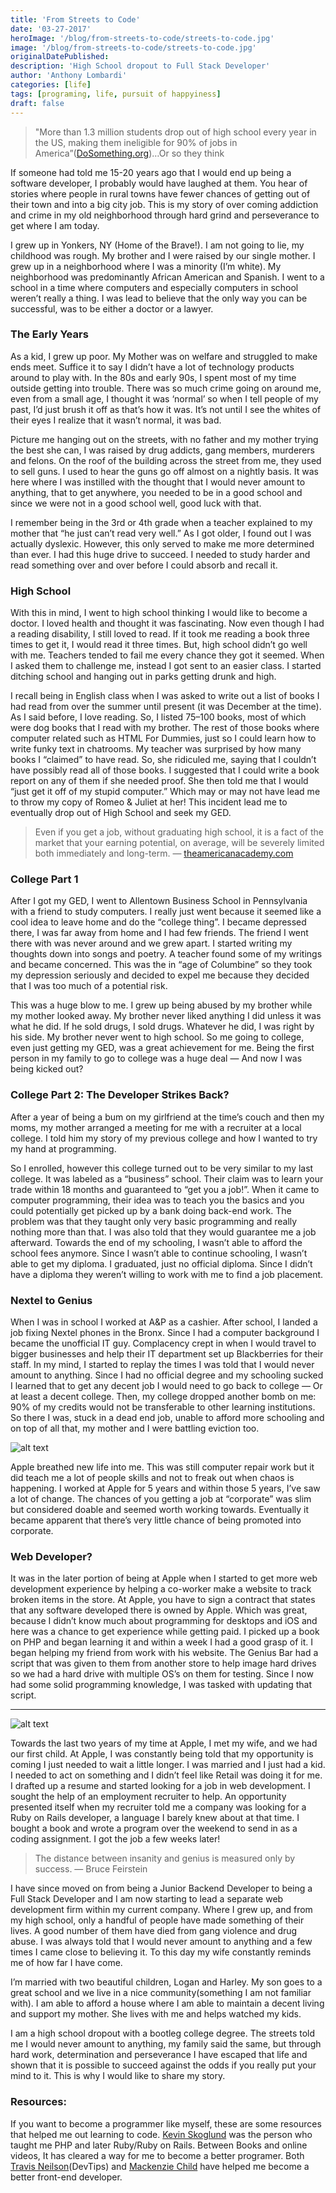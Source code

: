 ```yaml
---
title: 'From Streets to Code'
date: '03-27-2017'
heroImage: '/blog/from-streets-to-code/streets-to-code.jpg'
image: '/blog/from-streets-to-code/streets-to-code.jpg'
originalDatePublished:
description: 'High School dropout to Full Stack Developer'
author: 'Anthony Lombardi'
categories: [life]
tags: [programing, life, pursuit of happyiness]
draft: false
---
```


> "More than 1.3 million students drop out of high school every year in the US, making them ineligible for 90% of jobs in America”([DoSomething.org](DoSomething.org))…Or so they think

If someone had told me 15-20 years ago that I would end up being a software developer, I probably would have laughed at them. You hear of stories where people in rural towns have fewer chances of getting out of their town and into a big city job. This is my story of over coming addiction and crime in my old neighborhood through hard grind and perseverance to get where I am today.

I grew up in Yonkers, NY (Home of the Brave!). I am not going to lie, my childhood was rough. My brother and I were raised by our single mother. I grew up in a neighborhood where I was a minority (I’m white). My neighborhood was predominantly African American and Spanish. I went to a school in a time where computers and especially computers in school weren’t really a thing. I was lead to believe that the only way you can be successful, was to be either a doctor or a lawyer.

### The Early Years

As a kid, I grew up poor. My Mother was on welfare and struggled to make ends meet. Suffice it to say I didn’t have a lot of technology products around to play with. In the 80s and early 90s, I spent most of my time outside getting into trouble. There was so much crime going on around me, even from a small age, I thought it was ‘normal’ so when I tell people of my past, I’d just brush it off as that’s how it was. It’s not until I see the whites of their eyes I realize that it wasn’t normal, it was bad.

Picture me hanging out on the streets, with no father and my mother trying the best she can, I was raised by drug addicts, gang members, murderers and felons. On the roof of the building across the street from me, they used to sell guns. I used to hear the guns go off almost on a nightly basis. It was here where I was instilled with the thought that I would never amount to anything, that to get anywhere, you needed to be in a good school and since we were not in a good school well, good luck with that.

I remember being in the 3rd or 4th grade when a teacher explained to my mother that “he just can’t read very well.” As I got older, I found out I was actually dyslexic. However, this only served to make me more determined than ever. I had this huge drive to succeed. I needed to study harder and read something over and over before I could absorb and recall it.

### High School

With this in mind, I went to high school thinking I would like to become a doctor. I loved health and thought it was fascinating. Now even though I had a reading disability, I still loved to read. If it took me reading a book three times to get it, I would read it three times. But, high school didn’t go well with me. Teachers tended to fail me every chance they got it seemed. When I asked them to challenge me, instead I got sent to an easier class. I started ditching school and hanging out in parks getting drunk and high.

I recall being in English class when I was asked to write out a list of books I had read from over the summer until present (it was December at the time). As I said before, I love reading. So, I listed 75–100 books, most of which were dog books that I read with my brother. The rest of those books where computer related such as HTML For Dummies, just so I could learn how to write funky text in chatrooms. My teacher was surprised by how many books I “claimed” to have read. So, she ridiculed me, saying that I couldn’t have possibly read all of those books. I suggested that I could write a book report on any of them if she needed proof. She then told me that I would “just get it off of my stupid computer.” Which may or may not have lead me to throw my copy of Romeo & Juliet at her! This incident lead me to eventually drop out of High School and seek my GED.

> Even if you get a job, without graduating high school, it is a fact of the market that your earning potential, on average, will be severely limited both immediately and long-term. — [theamericanacademy.com](theamericanacademy.com)

### College Part 1

After I got my GED, I went to Allentown Business School in Pennsylvania with a friend to study computers. I really just went because it seemed like a cool idea to leave home and do the “college thing”. I became depressed there, I was far away from home and I had few friends. The friend I went there with was never around and we grew apart. I started writing my thoughts down into songs and poetry. A teacher found some of my writings and became concerned. This was the in “age of Columbine” so they took my depression seriously and decided to expel me because they decided that I was too much of a potential risk.

This was a huge blow to me. I grew up being abused by my brother while my mother looked away. My brother never liked anything I did unless it was what he did. If he sold drugs, I sold drugs. Whatever he did, I was right by his side. My brother never went to high school. So me going to college, even just getting my GED, was a great achievement for me. Being the first person in my family to go to college was a huge deal — And now I was being kicked out?

### College Part 2: The Developer Strikes Back?

After a year of being a bum on my girlfriend at the time’s couch and then my moms, my mother arranged a meeting for me with a recruiter at a local college. I told him my story of my previous college and how I wanted to try my hand at programming.

So I enrolled, however this college turned out to be very similar to my last college. It was labeled as a “business” school. Their claim was to learn your trade within 18 months and guaranteed to “get you a job!”. When it came to computer programming, their idea was to teach you the basics and you could potentially get picked up by a bank doing back-end work. The problem was that they taught only very basic programming and really nothing more than that. I was also told that they would guarantee me a job afterward. Towards the end of my schooling, I wasn’t able to afford the school fees anymore. Since I wasn’t able to continue schooling, I wasn’t able to get my diploma. I graduated, just no official diploma. Since I didn’t have a diploma they weren’t willing to work with me to find a job placement.

### Nextel to Genius

When I was in school I worked at A&P as a cashier. After school, I landed a job fixing Nextel phones in the Bronx. Since I had a computer background I became the unofficial IT guy. Complacency crept in when I would travel to bigger businesses and help their IT department set up Blackberries for their staff. In my mind, I started to replay the times I was told that I would never amount to anything. Since I had no official degree and my schooling sucked I learned that to get any decent job I would need to go back to college — Or at least a decent college. Then, my college dropped another bomb on me: 90% of my credits would not be transferable to other learning institutions. So there I was, stuck in a dead end job, unable to afford more schooling and on top of all that, my mother and I were battling eviction too.

![alt text](https://miro.medium.com/v2/resize:fit:948/format:webp/1*iN69kthaZq3Dr_Jo_1OI1A.jpeg)

Apple breathed new life into me. This was still computer repair work but it did teach me a lot of people skills and not to freak out when chaos is happening. I worked at Apple for 5 years and within those 5 years, I’ve saw a lot of change. The chances of you getting a job at “corporate” was slim but considered doable and seemed worth working towards. Eventually it became apparent that there’s very little chance of being promoted into corporate.

### Web Developer?

It was in the later portion of being at Apple when I started to get more web development experience by helping a co-worker make a website to track broken items in the store. At Apple, you have to sign a contract that states that any software developed there is owned by Apple. Which was great, because I didn’t know much about programming for desktops and iOS and here was a chance to get experience while getting paid. I picked up a book on PHP and began learning it and within a week I had a good grasp of it. I began helping my friend from work with his website. The Genius Bar had a script that was given to them from another store to help image hard drives so we had a hard drive with multiple OS’s on them for testing. Since I now had some solid programming knowledge, I was tasked with updating that script.

---

![alt text](https://miro.medium.com/v2/resize:fit:1400/format:webp/1*RXSYl6D-tQOirWip5Wf9eQ.jpeg)

Towards the last two years of my time at Apple, I met my wife, and we had our first child. At Apple, I was constantly being told that my opportunity is coming I just needed to wait a little longer. I was married and I just had a kid. I needed to act on something and I didn’t feel like Retail was doing it for me. I drafted up a resume and started looking for a job in web development. I sought the help of an employment recruiter to help. An opportunity presented itself when my recruiter told me a company was looking for a Ruby on Rails developer, a language I barely knew about at that time. I bought a book and wrote a program over the weekend to send in as a coding assignment. I got the job a few weeks later!

> The distance between insanity and genius is measured only by success. — Bruce Feirstein

I have since moved on from being a Junior Backend Developer to being a Full Stack Developer and I am now starting to lead a separate web development firm within my current company. Where I grew up, and from my high school, only a handful of people have made something of their lives. A good number of them have died from gang violence and drug abuse. I was always told that I would never amount to anything and a few times I came close to believing it. To this day my wife constantly reminds me of how far I have come.

I’m married with two beautiful children, Logan and Harley. My son goes to a great school and we live in a nice community(something I am not familiar with). I am able to afford a house where I am able to maintain a decent living and support my mother. She lives with me and helps watched my kids.

I am a high school dropout with a bootleg college degree. The streets told me I would never amount to anything, my family said the same, but through hard work, determination and perseverance I have escaped that life and shown that it is possible to succeed against the odds if you really put your mind to it. This is why I would like to share my story.

### Resources:

If you want to become a programmer like myself, these are some resources that helped me out learning to code. [Kevin Skoglund](https://www.lynda.com/Kevin-Skoglund/104-1.html) was the person who taught me PHP and later Ruby/Ruby on Rails. Between Books and online videos, It has cleared a way for me to become a better programer. Both [Travis Neilson](travisneilson.com)(DevTips) and [Mackenzie Child](https://www.mackenziechild.me/) have helped me become a better front-end developer.
